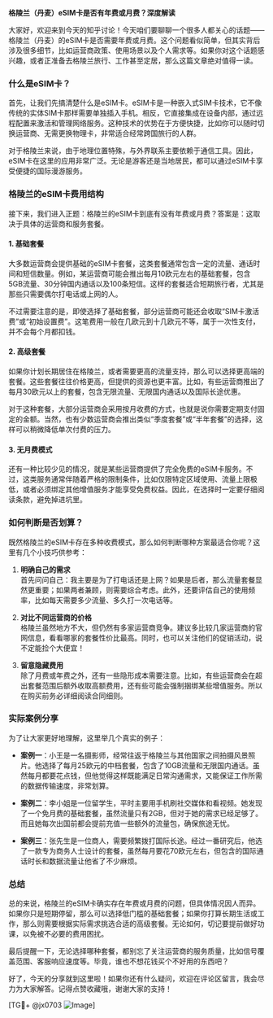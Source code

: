 **格陵兰（丹麦）eSIM卡是否有年费或月费？深度解读**

大家好，欢迎来到今天的知乎讨论！今天咱们要聊聊一个很多人都关心的话题——格陵兰（丹麦）的eSIM卡是否需要年费或月费。这个问题看似简单，但其实背后涉及很多细节，比如运营商政策、使用场景以及个人需求等。如果你对这个话题感兴趣，或者正准备去格陵兰旅行、工作甚至定居，那么这篇文章绝对值得一读。

### 什么是eSIM卡？

首先，让我们先搞清楚什么是eSIM卡。eSIM卡是一种嵌入式SIM卡技术，它不像传统的实体SIM卡那样需要单独插入手机。相反，它直接集成在设备内部，通过远程配置来激活和管理网络服务。这种技术的优势在于方便快捷，比如你可以随时切换运营商、无需更换物理卡，非常适合经常跨国旅行的人群。

对于格陵兰来说，由于地理位置特殊，与外界联系主要依赖于通信工具。因此，eSIM卡在这里的应用非常广泛。无论是游客还是当地居民，都可以通过eSIM卡享受便捷的国际漫游服务。

### 格陵兰的eSIM卡费用结构

接下来，我们进入正题：格陵兰的eSIM卡到底有没有年费或月费？答案是：这取决于具体的运营商和服务套餐。

#### 1. **基础套餐**
大多数运营商会提供基础的eSIM卡套餐，这类套餐通常包含一定的流量、通话时间和短信数量。例如，某运营商可能会推出每月10欧元左右的基础套餐，包含5GB流量、30分钟国内通话以及100条短信。这样的套餐适合短期旅行者，尤其是那些只需要偶尔打电话或上网的人。

不过需要注意的是，即使选择了基础套餐，部分运营商可能还会收取“SIM卡激活费”或“初始设置费”。这笔费用一般在几欧元到十几欧元不等，属于一次性支付，并不会每个月都扣钱。

#### 2. **高级套餐**
如果你计划长期居住在格陵兰，或者需要更高的流量支持，那么可以选择更高端的套餐。这些套餐往往价格更高，但提供的资源也更丰富。比如，有些运营商推出了每月30欧元以上的套餐，包含无限流量、无限国内通话以及国际长途优惠。

对于这种套餐，大部分运营商会采用按月收费的方式，也就是说你需要定期支付固定的金额。当然，也有少数运营商会推出类似“季度套餐”或“半年套餐”的选择，这样可以稍微降低单次付费的压力。

#### 3. **无月费模式**
还有一种比较少见的情况，就是某些运营商提供了完全免费的eSIM卡服务。不过，这类服务通常伴随着严格的限制条件，比如仅限特定区域使用、流量上限极低，或者必须绑定其他增值服务才能享受免费权益。因此，在选择时一定要仔细阅读条款，避免掉进坑里。

### 如何判断是否划算？

既然格陵兰的eSIM卡存在多种收费模式，那么如何判断哪种方案最适合你呢？这里有几个小技巧供参考：

1. **明确自己的需求**  
   首先问问自己：我主要是为了打电话还是上网？如果是后者，那么流量套餐显然更重要；如果两者兼顾，则需要综合考虑。此外，还要评估自己的使用频率，比如每天需要多少流量、多久打一次电话等。

2. **对比不同运营商的价格**  
 格陵兰虽然地方不大，但仍然有多家运营商竞争。建议多比较几家运营商的官网信息，看看哪家的套餐性价比最高。同时，也可以关注他们的促销活动，说不定能捡个大便宜！

3. **留意隐藏费用**  
 除了月费或年费之外，还有一些隐形成本需要注意。比如，有些运营商会在超出套餐范围后额外收取高额费用，还有些可能会强制捆绑某些增值服务。所以在购买前务必详细阅读合同细则。

### 实际案例分享

为了让大家更好地理解，这里举几个真实的例子：

- **案例一**：小王是一名摄影师，经常往返于格陵兰与其他国家之间拍摄风景照片。他选择了每月25欧元的中档套餐，包含了10GB流量和无限国内通话。虽然每月都要花点钱，但他觉得这样既能满足日常沟通需求，又能保证工作所需的数据传输速度，非常划算。
  
- **案例二**：李小姐是一位留学生，平时主要用手机刷社交媒体和看视频。她发现了一个免月费的基础套餐，虽然流量只有2GB，但对于她的需求已经足够了。而且她每次出国前都会提前充值一些额外的流量包，确保旅途无忧。

- **案例三**：张先生是一位商人，需要频繁拨打国际长途。经过一番研究后，他选了一款专为商务人士设计的套餐，虽然每月要花70欧元左右，但包含的国际通话时长和数据流量让他省了不少麻烦。

### 总结

总的来说，格陵兰的eSIM卡确实存在年费或月费的问题，但具体情况因人而异。如果你只是短期停留，那么可以选择低门槛的基础套餐；如果你打算长期生活或工作，那么则需要根据实际需求挑选合适的高级套餐。无论如何，切记要提前做好功课，以免被不必要的费用困扰。

最后提醒一下，无论选择哪种套餐，都别忘了关注运营商的服务质量，比如信号覆盖范围、客服响应速度等。毕竟，谁也不想花钱买个不好用的东西吧？

好了，今天的分享就到这里啦！如果你还有什么疑问，欢迎在评论区留言，我会尽力为大家解答。记得点赞收藏哦，谢谢大家的支持！

[TG💪+ @jx0703 ![Image](https://github.com/user-attachments/assets/dbca1d08-cadb-493c-b0ec-ad6f7a83f270)]